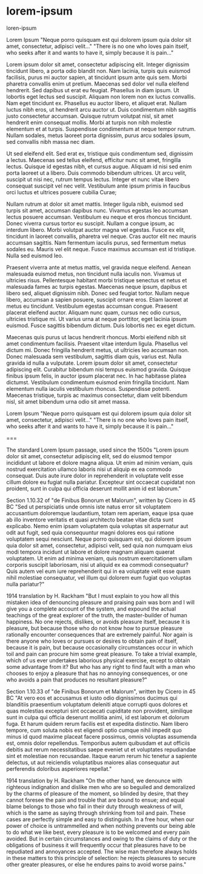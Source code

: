 # lorem-ipsum
loren-ipsum

Lorem Ipsum
"Neque porro quisquam est qui dolorem ipsum quia dolor sit amet, consectetur, adipisci velit..."
"There is no one who loves pain itself, who seeks after it and wants to have it, simply because it is pain..."

Lorem ipsum dolor sit amet, consectetur adipiscing elit. Integer dignissim tincidunt libero, a porta odio blandit non. Nam lacinia, turpis quis euismod facilisis, purus mi auctor sapien, at tincidunt ipsum ante quis sem. Morbi pharetra convallis enim ut pretium. Maecenas sed dolor vel nulla eleifend hendrerit. Sed dapibus ut erat eu feugiat. Phasellus in diam ipsum. Ut lobortis eget lectus sed suscipit. Aliquam non lorem non ex luctus convallis. Nam eget tincidunt ex. Phasellus eu auctor libero, et aliquet erat. Nullam luctus nibh eros, ut hendrerit arcu auctor ut. Duis condimentum nibh sagittis justo consectetur accumsan. Quisque rutrum volutpat nisl, sit amet hendrerit enim consequat mollis. Morbi at turpis non nibh molestie elementum et at turpis. Suspendisse condimentum at neque tempor rutrum. Nullam sodales, metus laoreet porta dignissim, purus arcu sodales ipsum, sed convallis nibh massa nec diam.

Ut sed eleifend elit. Sed erat ex, tristique quis condimentum sed, dignissim a lectus. Maecenas sed tellus eleifend, efficitur nunc sit amet, fringilla lectus. Quisque id egestas nibh, et cursus augue. Aliquam id nisi sed enim porta laoreet ut a libero. Duis commodo bibendum ultrices. Ut arcu velit, suscipit ut nisi nec, rutrum tempus lectus. Integer et nunc vitae libero consequat suscipit vel nec velit. Vestibulum ante ipsum primis in faucibus orci luctus et ultrices posuere cubilia Curae;

Nullam rutrum at dolor sit amet mattis. Integer ligula nibh, euismod sed turpis sit amet, accumsan dapibus nunc. Vivamus egestas leo accumsan lectus posuere accumsan. Vestibulum eu neque et eros rhoncus tincidunt. Donec viverra cursus tortor eu suscipit. Nullam a congue ipsum, ac interdum libero. Morbi volutpat auctor magna vel egestas. Fusce ex elit, tincidunt in laoreet convallis, pharetra vel neque. Cras auctor elit nec mauris accumsan sagittis. Nam fermentum iaculis purus, sed fermentum metus sodales eu. Mauris vel elit neque. Fusce maximus accumsan est id tristique. Nulla sed euismod leo.

Praesent viverra ante at metus mattis, vel gravida neque eleifend. Aenean malesuada euismod metus, non tincidunt nulla iaculis non. Vivamus ut ultricies risus. Pellentesque habitant morbi tristique senectus et netus et malesuada fames ac turpis egestas. Maecenas neque ipsum, dapibus et libero sed, aliquet dignissim nibh. Donec sed feugiat tortor. Nullam neque libero, accumsan a sapien posuere, suscipit ornare eros. Etiam laoreet at metus eu tincidunt. Vestibulum egestas accumsan congue. Praesent placerat eleifend auctor. Aliquam nunc quam, cursus nec odio cursus, ultricies tristique mi. Ut varius urna at neque porttitor, eget lacinia ipsum euismod. Fusce sagittis bibendum dictum. Duis lobortis nec ex eget dictum.

Maecenas quis purus ut lacus hendrerit rhoncus. Morbi eleifend nibh sit amet condimentum facilisis. Praesent vitae interdum ligula. Phasellus vel dictum mi. Donec fringilla hendrerit metus, ut ultricies leo accumsan non. Donec malesuada sem vestibulum, sagittis diam quis, varius est. Nulla gravida id nulla a vulputate. Lorem ipsum dolor sit amet, consectetur adipiscing elit. Curabitur bibendum nisi tempus euismod gravida. Quisque finibus ipsum felis, in auctor ipsum placerat nec. In hac habitasse platea dictumst. Vestibulum condimentum euismod enim fringilla tincidunt. Nam elementum nulla iaculis vestibulum rhoncus. Suspendisse potenti. Maecenas tristique, turpis ac maximus consectetur, diam velit bibendum nisl, sit amet bibendum urna odio sit amet massa.


Lorem Ipsum
"Neque porro quisquam est qui dolorem ipsum quia dolor sit amet, consectetur, adipisci velit..."
"There is no one who loves pain itself, who seeks after it and wants to have it, simply because it is pain..."

===

The standard Lorem Ipsum passage, used since the 1500s
"Lorem ipsum dolor sit amet, consectetur adipiscing elit, sed do eiusmod tempor incididunt ut labore et dolore magna aliqua. Ut enim ad minim veniam, quis nostrud exercitation ullamco laboris nisi ut aliquip ex ea commodo consequat. Duis aute irure dolor in reprehenderit in voluptate velit esse cillum dolore eu fugiat nulla pariatur. Excepteur sint occaecat cupidatat non proident, sunt in culpa qui officia deserunt mollit anim id est laborum."

Section 1.10.32 of "de Finibus Bonorum et Malorum", written by Cicero in 45 BC
"Sed ut perspiciatis unde omnis iste natus error sit voluptatem accusantium doloremque laudantium, totam rem aperiam, eaque ipsa quae ab illo inventore veritatis et quasi architecto beatae vitae dicta sunt explicabo. Nemo enim ipsam voluptatem quia voluptas sit aspernatur aut odit aut fugit, sed quia consequuntur magni dolores eos qui ratione voluptatem sequi nesciunt. Neque porro quisquam est, qui dolorem ipsum quia dolor sit amet, consectetur, adipisci velit, sed quia non numquam eius modi tempora incidunt ut labore et dolore magnam aliquam quaerat voluptatem. Ut enim ad minima veniam, quis nostrum exercitationem ullam corporis suscipit laboriosam, nisi ut aliquid ex ea commodi consequatur? Quis autem vel eum iure reprehenderit qui in ea voluptate velit esse quam nihil molestiae consequatur, vel illum qui dolorem eum fugiat quo voluptas nulla pariatur?"

1914 translation by H. Rackham
"But I must explain to you how all this mistaken idea of denouncing pleasure and praising pain was born and I will give you a complete account of the system, and expound the actual teachings of the great explorer of the truth, the master-builder of human happiness. No one rejects, dislikes, or avoids pleasure itself, because it is pleasure, but because those who do not know how to pursue pleasure rationally encounter consequences that are extremely painful. Nor again is there anyone who loves or pursues or desires to obtain pain of itself, because it is pain, but because occasionally circumstances occur in which toil and pain can procure him some great pleasure. To take a trivial example, which of us ever undertakes laborious physical exercise, except to obtain some advantage from it? But who has any right to find fault with a man who chooses to enjoy a pleasure that has no annoying consequences, or one who avoids a pain that produces no resultant pleasure?"

Section 1.10.33 of "de Finibus Bonorum et Malorum", written by Cicero in 45 BC
"At vero eos et accusamus et iusto odio dignissimos ducimus qui blanditiis praesentium voluptatum deleniti atque corrupti quos dolores et quas molestias excepturi sint occaecati cupiditate non provident, similique sunt in culpa qui officia deserunt mollitia animi, id est laborum et dolorum fuga. Et harum quidem rerum facilis est et expedita distinctio. Nam libero tempore, cum soluta nobis est eligendi optio cumque nihil impedit quo minus id quod maxime placeat facere possimus, omnis voluptas assumenda est, omnis dolor repellendus. Temporibus autem quibusdam et aut officiis debitis aut rerum necessitatibus saepe eveniet ut et voluptates repudiandae sint et molestiae non recusandae. Itaque earum rerum hic tenetur a sapiente delectus, ut aut reiciendis voluptatibus maiores alias consequatur aut perferendis doloribus asperiores repellat."

1914 translation by H. Rackham
"On the other hand, we denounce with righteous indignation and dislike men who are so beguiled and demoralized by the charms of pleasure of the moment, so blinded by desire, that they cannot foresee the pain and trouble that are bound to ensue; and equal blame belongs to those who fail in their duty through weakness of will, which is the same as saying through shrinking from toil and pain. These cases are perfectly simple and easy to distinguish. In a free hour, when our power of choice is untrammelled and when nothing prevents our being able to do what we like best, every pleasure is to be welcomed and every pain avoided. But in certain circumstances and owing to the claims of duty or the obligations of business it will frequently occur that pleasures have to be repudiated and annoyances accepted. The wise man therefore always holds in these matters to this principle of selection: he rejects pleasures to secure other greater pleasures, or else he endures pains to avoid worse pains."




